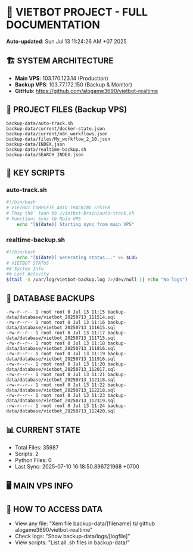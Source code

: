 # 🤖 VIETBOT PROJECT - FULL DOCUMENTATION
**Auto-updated**: Sun Jul 13 11:24:26 AM +07 2025

## 🏗️ SYSTEM ARCHITECTURE
- **Main VPS**: 103.170.123.14 (Production)
- **Backup VPS**: 103.77.172.150 (Backup & Monitor)
- **GitHub**: https://github.com/alogame3690/vietbot-realtime

## 📁 PROJECT FILES (Backup VPS)
```
backup-data/auto-track.sh
backup-data/current/docker-state.json
backup-data/current/n8n_workflows.json
backup-data/files/My_workflow_2_10.json
backup-data/INDEX.json
backup-data/realtime-backup.sh
backup-data/SEARCH_INDEX.json
```

## 🔧 KEY SCRIPTS
### auto-track.sh
```bash
#!/bin/bash
# VIETBOT COMPLETE AUTO TRACKING SYSTEM
# Thay thế toàn bộ /vietbot-brain/auto-track.sh
# Function: Sync từ Main VPS
    echo "[$(date)] Starting sync from main VPS"
```
### realtime-backup.sh
```bash
#!/bin/bash
    echo "[$(date)] Generating status..." >> $LOG
# VIETBOT STATUS
## System Info
## Last Activity
$(tail -5 /var/log/vietbot-backup.log 2>/dev/null || echo "No logs")
```

## 💾 DATABASE BACKUPS
```
-rw-r--r-- 1 root root 0 Jul 13 11:15 backup-data/database/vietbot_20250713_111514.sql
-rw-r--r-- 1 root root 0 Jul 13 11:16 backup-data/database/vietbot_20250713_111615.sql
-rw-r--r-- 1 root root 0 Jul 13 11:17 backup-data/database/vietbot_20250713_111715.sql
-rw-r--r-- 1 root root 0 Jul 13 11:18 backup-data/database/vietbot_20250713_111816.sql
-rw-r--r-- 1 root root 0 Jul 13 11:19 backup-data/database/vietbot_20250713_111916.sql
-rw-r--r-- 1 root root 0 Jul 13 11:20 backup-data/database/vietbot_20250713_112017.sql
-rw-r--r-- 1 root root 0 Jul 13 11:21 backup-data/database/vietbot_20250713_112118.sql
-rw-r--r-- 1 root root 0 Jul 13 11:22 backup-data/database/vietbot_20250713_112218.sql
-rw-r--r-- 1 root root 0 Jul 13 11:23 backup-data/database/vietbot_20250713_112319.sql
-rw-r--r-- 1 root root 0 Jul 13 11:24 backup-data/database/vietbot_20250713_112420.sql
```

## 📊 CURRENT STATE
- Total Files: 35987
- Scripts: 2
- Python Files: 0
- Last Sync: 2025-07-10 16:18:50.896721968 +0700

## 🖥️ MAIN VPS INFO


## 🚨 HOW TO ACCESS DATA
- View any file: "Xem file backup-data/[filename] từ github alogame3690/vietbot-realtime"
- Check logs: "Show backup-data/logs/[logfile]"
- View scripts: "List all .sh files in backup-data/"
